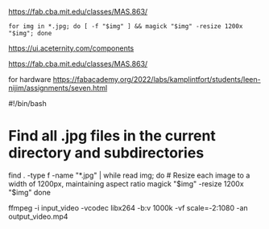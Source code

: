 https://fab.cba.mit.edu/classes/MAS.863/

```
for img in *.jpg; do [ -f "$img" ] && magick "$img" -resize 1200x "$img"; done
```

https://ui.aceternity.com/components


https://fab.cba.mit.edu/classes/MAS.863/

for hardware
https://fabacademy.org/2022/labs/kamplintfort/students/leen-nijim/assignments/seven.html

#!/bin/bash

# Find all .jpg files in the current directory and subdirectories
find . -type f -name "*.jpg" | while read img; do
    # Resize each image to a width of 1200px, maintaining aspect ratio
    magick "$img" -resize 1200x "$img"
done





ffmpeg -i input_video -vcodec libx264 -b:v 1000k -vf scale=-2:1080 -an output_video.mp4
